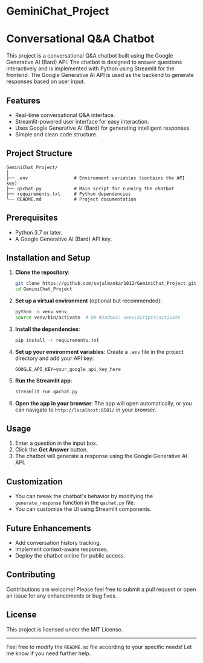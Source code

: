 # GeminiChat_Project
# Conversational Q&A Chatbot

This project is a conversational Q&A chatbot built using the Google Generative AI (Bard) API. The chatbot is designed to answer questions interactively and is implemented with Python using Streamlit for the frontend. The Google Generative AI API is used as the backend to generate responses based on user input.

## Features

- Real-time conversational Q&A interface.
- Streamlit-powered user interface for easy interaction.
- Uses Google Generative AI (Bard) for generating intelligent responses.
- Simple and clean code structure.

## Project Structure

```
GeminiChat_Project/
│
├── .env                 # Environment variables (contains the API key)
├── qachat.py            # Main script for running the chatbot
├── requirements.txt     # Python dependencies
└── README.md            # Project documentation
```

## Prerequisites

- Python 3.7 or later.
- A Google Generative AI (Bard) API key.

## Installation and Setup

1. **Clone the repository**:
   ```bash
   git clone https://github.com/sejalmankar1012/GeminiChat_Project.git
   cd GeminiChat_Project
   ```

2. **Set up a virtual environment** (optional but recommended):
   ```bash
   python -m venv venv
   source venv/bin/activate  # On Windows: venv\Scripts\activate
   ```

3. **Install the dependencies**:
   ```bash
   pip install -r requirements.txt
   ```

4. **Set up your environment variables**:
   Create a `.env` file in the project directory and add your API key:
   ```plaintext
   GOOGLE_API_KEY=your_google_api_key_here
   ```

5. **Run the Streamlit app**:
   ```bash
   streamlit run qachat.py
   ```

6. **Open the app in your browser**:
   The app will open automatically, or you can navigate to `http://localhost:8501/` in your browser.

## Usage

1. Enter a question in the input box.
2. Click the **Get Answer** button.
3. The chatbot will generate a response using the Google Generative AI API.

## Customization

- You can tweak the chatbot's behavior by modifying the `generate_response` function in the `qachat.py` file.
- You can customize the UI using Streamlit components.

## Future Enhancements

- Add conversation history tracking.
- Implement context-aware responses.
- Deploy the chatbot online for public access.

## Contributing

Contributions are welcome! Please feel free to submit a pull request or open an issue for any enhancements or bug fixes.

## License

This project is licensed under the MIT License.

---

Feel free to modify the `README.md` file according to your specific needs! Let me know if you need further help.
